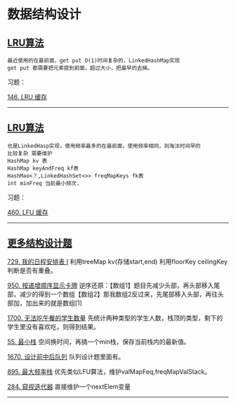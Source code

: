 # 数据结构设计

## [LRU算法](https://labuladong.online/algo/data-structure/lru-cache/)

    最近使用的在最前面，get put O(1)时间复杂的，LinkedHashMap实现
    get put 都需要把元素提到前面，超过大小，把最早的去掉。


习题：

[146. LRU 缓存](https://leetcode.cn/problems/lru-cache/)

----

## [LRU算法](https://labuladong.online/algo/frequency-interview/lfu/)

    也是LinkedHasp实现，使用频率最多的在最前面，使用频率相同，则淘汰时间早的
    比较复杂 需要维护 
    HashMap kv 表
    HashMap keyAndFreq kf表
    HashMao<？,LinkedHashSet<>> freqMapKeys fk表
    int minFreq 当前最小频次.
    
习题：

[460. LFU 缓存](https://leetcode.cn/problems/lfu-cache/description/)

---

## [更多结构设计题](https://labuladong.online/algo/problem-set/ds-design/)

[729. 我的日程安排表 I](https://leetcode.cn/problems/my-calendar-i/description/) 利用treeMap kv(存储start,end) 利用floorKey ceilingKey 判断是否有重叠。

[950. 按递增顺序显示卡牌](https://leetcode.cn/problems/reveal-cards-in-increasing-order/description/) 逆序还原：【数组1】题目先减少头部，再头部移入尾部，减少的得到一个数组【数组2】那我数组2反过来，先尾部移入头部，再往头部加，加出来的就是数组[1]

[1700. 无法吃午餐的学生数量](https://leetcode.cn/problems/number-of-students-unable-to-eat-lunch/description/) 先统计两种类型的学生人数，栈顶的类型，剩下的学生里没有喜欢吃，则得到结果。

[55. 最小栈](https://leetcode.cn/problems/min-stack/description/) 空间换时间，再搞一个min栈，保存当前栈内的最新值。

[1670. 设计前中后队列](https://leetcode.cn/problems/design-front-middle-back-queue/description/) 队列设计题里面有。

[895. 最大频率栈](https://leetcode.cn/problems/maximum-frequency-stack/description/) 优先类似LFU算法，维护valMapFeq,freqMapValStack。

[284. 窥视迭代器](https://leetcode.cn/problems/peeking-iterator/description/) 直接维护一个nextElem变量

---